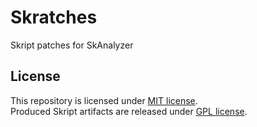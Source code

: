 # Skratches

Skript patches for SkAnalyzer

## License

This repository is licensed under [MIT license](https://github.com/SkEditorTeam/Skratches/blob/main/LICENSE).
<br>
Produced Skript artifacts are released under [GPL license](https://github.com/SkriptLang/Skript/blob/master/LICENSE).
